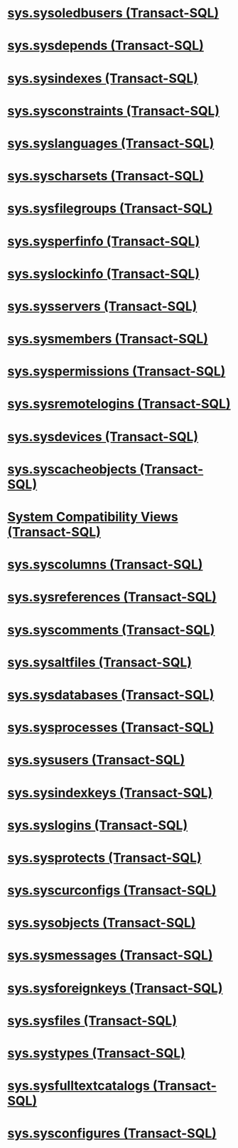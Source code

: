 # [sys.sysoledbusers (Transact-SQL)](sys.sysoledbusers-transact-sql.md)
# [sys.sysdepends (Transact-SQL)](sys.sysdepends-transact-sql.md)
# [sys.sysindexes (Transact-SQL)](sys.sysindexes-transact-sql.md)
# [sys.sysconstraints (Transact-SQL)](sys.sysconstraints-transact-sql.md)
# [sys.syslanguages (Transact-SQL)](sys.syslanguages-transact-sql.md)
# [sys.syscharsets (Transact-SQL)](sys.syscharsets-transact-sql.md)
# [sys.sysfilegroups (Transact-SQL)](sys.sysfilegroups-transact-sql.md)
# [sys.sysperfinfo (Transact-SQL)](sys.sysperfinfo-transact-sql.md)
# [sys.syslockinfo (Transact-SQL)](sys.syslockinfo-transact-sql.md)
# [sys.sysservers (Transact-SQL)](sys.sysservers-transact-sql.md)
# [sys.sysmembers (Transact-SQL)](sys.sysmembers-transact-sql.md)
# [sys.syspermissions (Transact-SQL)](sys.syspermissions-transact-sql.md)
# [sys.sysremotelogins (Transact-SQL)](sys.sysremotelogins-transact-sql.md)
# [sys.sysdevices (Transact-SQL)](sys.sysdevices-transact-sql.md)
# [sys.syscacheobjects (Transact-SQL)](sys.syscacheobjects-transact-sql.md)
# [System Compatibility Views (Transact-SQL)](system-compatibility-views-transact-sql.md)
# [sys.syscolumns (Transact-SQL)](sys.syscolumns-transact-sql.md)
# [sys.sysreferences (Transact-SQL)](sys.sysreferences-transact-sql.md)
# [sys.syscomments (Transact-SQL)](sys.syscomments-transact-sql.md)
# [sys.sysaltfiles (Transact-SQL)](sys.sysaltfiles-transact-sql.md)
# [sys.sysdatabases (Transact-SQL)](sys.sysdatabases-transact-sql.md)
# [sys.sysprocesses (Transact-SQL)](sys.sysprocesses-transact-sql.md)
# [sys.sysusers (Transact-SQL)](sys.sysusers-transact-sql.md)
# [sys.sysindexkeys (Transact-SQL)](sys.sysindexkeys-transact-sql.md)
# [sys.syslogins (Transact-SQL)](sys.syslogins-transact-sql.md)
# [sys.sysprotects (Transact-SQL)](sys.sysprotects-transact-sql.md)
# [sys.syscurconfigs (Transact-SQL)](sys.syscurconfigs-transact-sql.md)
# [sys.sysobjects (Transact-SQL)](sys.sysobjects-transact-sql.md)
# [sys.sysmessages (Transact-SQL)](sys.sysmessages-transact-sql.md)
# [sys.sysforeignkeys (Transact-SQL)](sys.sysforeignkeys-transact-sql.md)
# [sys.sysfiles (Transact-SQL)](sys.sysfiles-transact-sql.md)
# [sys.systypes (Transact-SQL)](sys.systypes-transact-sql.md)
# [sys.sysfulltextcatalogs (Transact-SQL)](sys.sysfulltextcatalogs-transact-sql.md)
# [sys.sysconfigures (Transact-SQL)](sys.sysconfigures-transact-sql.md)
